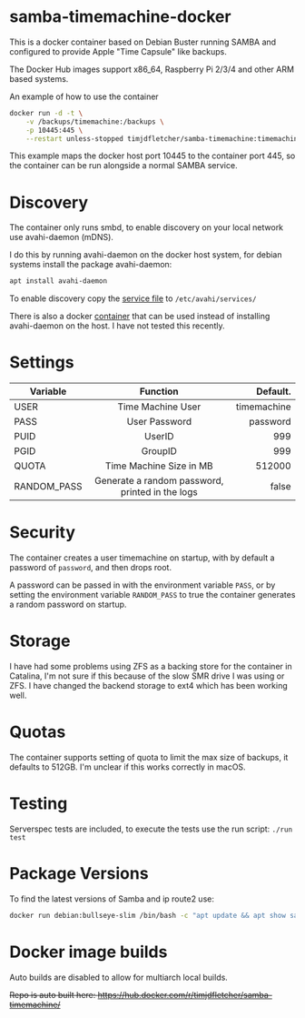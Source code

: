 # samba-timemachine-docker

This is a docker container based on Debian Buster running SAMBA and configured to provide Apple "Time Capsule" like backups.

The Docker Hub images support x86_64, Raspberry Pi 2/3/4 and other ARM based systems.

An example of how to use the container

```bash
docker run -d -t \
    -v /backups/timemachine:/backups \
    -p 10445:445 \
    --restart unless-stopped timjdfletcher/samba-timemachine:timemachine-v2.3.2
```

This example maps the docker host port 10445 to the container port 445, so the container can be run alongside a normal SAMBA service.

# Discovery

The container only runs smbd, to enable discovery on your local network use avahi-daemon (mDNS). 

I do this by running avahi-daemon on the docker host system, for debian systems install the package avahi-daemon: 

```bash
apt install avahi-daemon
```

To enable discovery copy the [service file](timemachine.service) to `/etc/avahi/services/`

There is also a docker [container](https://hub.docker.com/r/solidnerd/avahi) that can be used instead of installing avahi-daemon on the host. 
I have not tested this recently. 

# Settings

| Variable    | Function                                        | Default.    |
| ------------|:-----------------------------------------------:|------------:|
| USER        | Time Machine User                               | timemachine |
| PASS        | User Password                                   | password    |
| PUID        | UserID                                          | 999         |
| PGID        | GroupID                                         | 999         |
| QUOTA       | Time Machine Size in MB                         | 512000      |
| RANDOM_PASS | Generate a random password, printed in the logs | false       |

# Security

The container creates a user timemachine on startup, with by default a password of `password`, and then drops root.

A password can be passed in with the environment variable `PASS`, or by setting the environment variable `RANDOM_PASS` to true the container generates a random password on startup.

# Storage

I have had some problems using ZFS as a backing store for the container in Catalina, I'm not sure if this because of the slow SMR drive I was using or ZFS.
I have changed the backend storage to ext4 which has been working well.

# Quotas

The container supports setting of quota to limit the max size of backups, it defaults to 512GB.
I'm unclear if this works correctly in macOS.

# Testing

Serverspec tests are included, to execute the tests use the run script: `./run test`

# Package Versions

To find the latest versions of Samba and ip route2 use:

```bash
docker run debian:bullseye-slim /bin/bash -c "apt update && apt show samba iproute2"
```

# Docker image builds

Auto builds are disabled to allow for multiarch local builds.

~~Repo is auto built here: https://hub.docker.com/r/timjdfletcher/samba-timemachine/~~
